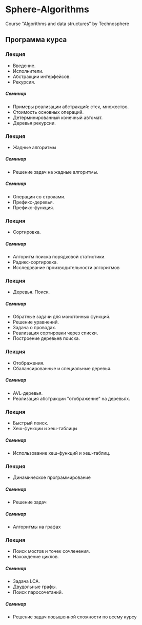 # Sphere-Algorithms
Course "Algorithms and data structures" by Technosphere

## Программа курса

### Лекция
- Введение.
- Исполнители.
- Абстракции интерфейсов.
- Рекурсия.

##### Семинар
- Примеры реализации абстракций: стек, множество.
- Стоимость основных операций.
- Детерминированный конечный автомат.
- Деревья рекурсии.

### Лекция
- Жадные алгоритмы

##### Семинар 
- Решение задач на жадные алгоритмы.

##### Семинар 
- Операции со строками.
- Префикс-деревья.
- Префикс-функция.

### Лекция
- Сортировка.

##### Семинар
- Алгоритм поиска порядковой статистики.
- Радикс-сортировка.
- Исследование производительности алгоритмов

### Лекция
- Деревья. Поиск.

##### Семинар
- Обратные задачи для монотонных функций.
- Решение уравнений.
- Задача о проводах.
- Реализация сортировки через списки.
- Построение деревьев поиска.

### Лекция
- Отображения.
- Сбалансированные и специальные деревья.

##### Семинар
- AVL-деревья.
- Реализация абстракции "отображение" на деревьях.

### Лекция
- Быстрый поиск.
- Хеш-функции и хеш-таблицы

##### Семинар
- Использование хеш-функций и хеш-таблиц.

### Лекция
- Динамическое программирование

##### Семинар
- Решение задач

##### Семинар
- Алгоритмы на графах

### Лекция
- Поиск мостов и точек сочленения.
- Нахождение циклов.

##### Семинар
- Задача LCA.
- Двудольные графы.
- Поиск паросочетаний.

##### Семинар
- Решение задач повышенной сложности по всему курсу
